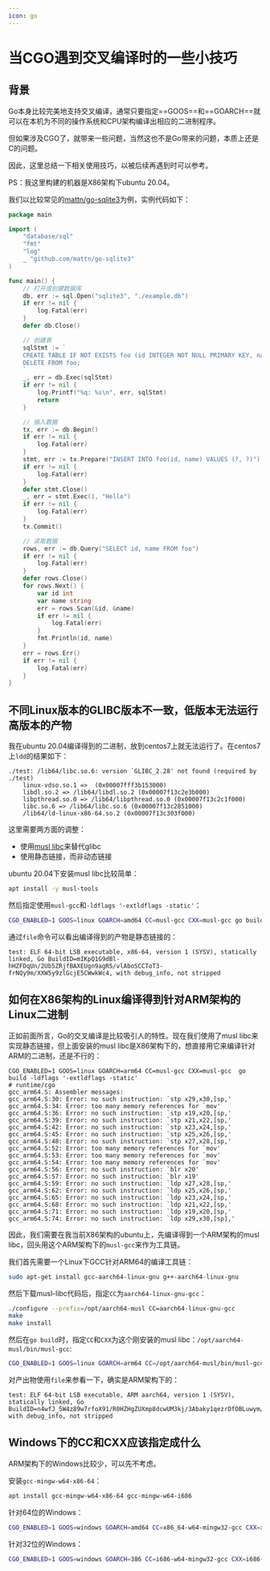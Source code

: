 ```yaml
---
icon: go
---
```


# 当CGO遇到交叉编译时的一些小技巧

## 背景

Go本身比较完美地支持交叉编译，通常只要指定==GOOS==和==GOARCH==就可以在本机为不同的操作系统和CPU架构编译出相应的二进制程序。

但如果涉及CGO了，就带来一些问题，当然这也不是Go带来的问题，本质上还是C的问题。

因此，这里总结一下相关使用技巧，以被后续再遇到时可以参考。

PS：我这里构建的机器是X86架构下ubuntu 20.04。

我们以比较常见的[mattn/go-sqlite3](https://github.com/mattn/go-sqlite3)为例，实例代码如下：

```go
package main

import (
	"database/sql"
	"fmt"
	"log"
	_ "github.com/mattn/go-sqlite3"
)

func main() {
	// 打开或创建数据库
	db, err := sql.Open("sqlite3", "./example.db")
	if err != nil {
		log.Fatal(err)
	}
	defer db.Close()

	// 创建表
	sqlStmt := `
	CREATE TABLE IF NOT EXISTS foo (id INTEGER NOT NULL PRIMARY KEY, name TEXT);
	DELETE FROM foo;
	`
	_, err = db.Exec(sqlStmt)
	if err != nil {
		log.Printf("%q: %s\n", err, sqlStmt)
		return
	}

	// 插入数据
	tx, err := db.Begin()
	if err != nil {
		log.Fatal(err)
	}
	stmt, err := tx.Prepare("INSERT INTO foo(id, name) VALUES (?, ?)")
	if err != nil {
		log.Fatal(err)
	}
	defer stmt.Close()
	_, err = stmt.Exec(1, "Hello")
	if err != nil {
		log.Fatal(err)
	}
	tx.Commit()

	// 读取数据
	rows, err := db.Query("SELECT id, name FROM foo")
	if err != nil {
		log.Fatal(err)
	}
	defer rows.Close()
	for rows.Next() {
		var id int
		var name string
		err = rows.Scan(&id, &name)
		if err != nil {
			log.Fatal(err)
		}
		fmt.Println(id, name)
	}
	err = rows.Err()
	if err != nil {
		log.Fatal(err)
	}
}
```

## 不同Linux版本的GLIBC版本不一致，低版本无法运行高版本的产物

我在ubuntu 20.04编译得到的二进制，放到centos7上就无法运行了。在centos7上`ldd`的结果如下：

```
./test: /lib64/libc.so.6: version `GLIBC_2.28' not found (required by ./test)
	linux-vdso.so.1 =>  (0x00007fff3b153000)
	libdl.so.2 => /lib64/libdl.so.2 (0x00007f13c2e3b000)
	libpthread.so.0 => /lib64/libpthread.so.0 (0x00007f13c2c1f000)
	libc.so.6 => /lib64/libc.so.6 (0x00007f13c2851000)
	/lib64/ld-linux-x86-64.so.2 (0x00007f13c303f000)

```

这里需要两方面的调整：

- 使用[musl libc](https://www.musl-libc.org/)来替代glibc
- 使用静态链接，而非动态链接

ubuntu 20.04下安装musl libc比较简单：

```bash
apt install -y musl-tools
```

然后指定使用`musl-gcc`和`-ldflags '-extldflags -static'`：

```bash
CGO_ENABLED=1 GOOS=linux GOARCH=amd64 CC=musl-gcc CXX=musl-gcc go build -ldflags '-extldflags -static'
```

通过`file`命令可以看出编译得到的产物是静态链接的：

```
test: ELF 64-bit LSB executable, x86-64, version 1 (SYSV), statically linked, Go BuildID=mIKpQ1G9dBl-hHZFDqUn/2Ub5ZRjfBAXEUgn9agR5/vlAboSCCToT3-frNQy9m/XXW5y9zlGcjE5CWwkWc4, with debug_info, not stripped
```

## 如何在X86架构的Linux编译得到针对ARM架构的Linux二进制

正如前面所言，Go的交叉编译是比较吸引人的特性。现在我们使用了musl libc来实现静态链接，但上面安装的musl libc是X86架构下的，想直接用它来编译针对ARM的二进制，还是不行的：

```
CGO_ENABLED=1 GOOS=linux GOARCH=arm64 CC=musl-gcc CXX=musl-gcc  go build -ldflags '-extldflags -static'
# runtime/cgo
gcc_arm64.S: Assembler messages:
gcc_arm64.S:30: Error: no such instruction: `stp x29,x30,[sp,'
gcc_arm64.S:34: Error: too many memory references for `mov'
gcc_arm64.S:36: Error: no such instruction: `stp x19,x20,[sp,'
gcc_arm64.S:39: Error: no such instruction: `stp x21,x22,[sp,'
gcc_arm64.S:42: Error: no such instruction: `stp x23,x24,[sp,'
gcc_arm64.S:45: Error: no such instruction: `stp x25,x26,[sp,'
gcc_arm64.S:48: Error: no such instruction: `stp x27,x28,[sp,'
gcc_arm64.S:52: Error: too many memory references for `mov'
gcc_arm64.S:53: Error: too many memory references for `mov'
gcc_arm64.S:54: Error: too many memory references for `mov'
gcc_arm64.S:56: Error: no such instruction: `blr x20'
gcc_arm64.S:57: Error: no such instruction: `blr x19'
gcc_arm64.S:59: Error: no such instruction: `ldp x27,x28,[sp,'
gcc_arm64.S:62: Error: no such instruction: `ldp x25,x26,[sp,'
gcc_arm64.S:65: Error: no such instruction: `ldp x23,x24,[sp,'
gcc_arm64.S:68: Error: no such instruction: `ldp x21,x22,[sp,'
gcc_arm64.S:71: Error: no such instruction: `ldp x19,x20,[sp,'
gcc_arm64.S:74: Error: no such instruction: `ldp x29,x30,[sp],'
```

因此，我们需要在我当前X86架构的ubuntu上，先编译得到一个ARM架构的musl libc，回头用这个ARM架构下的`musl-gcc`来作为工具链。

我们首先需要一个Linux下GCC针对ARM64的编译工具链：

```bash
sudo apt-get install gcc-aarch64-linux-gnu g++-aarch64-linux-gnu
```

然后下载musl-libc代码后，指定`CC`为`aarch64-linux-gnu-gcc`：

```bash
./configure --prefix=/opt/aarch64-musl CC=aarch64-linux-gnu-gcc
make
make install
```

然后在`go build`时，指定`CC`和`CXX`为这个刚安装的musl libc：`/opt/aarch64-musl/bin/musl-gcc`:

```bash
CGO_ENABLED=1 GOOS=linux GOARCH=arm64 CC=/opt/aarch64-musl/bin/musl-gcc CXX=/opt/aarch64-musl/bin/musl-gcc  go build -ldflags '-extldflags -static'
```

对产出物使用`file`来参看一下，确实是ARM架构下的：

```
test: ELF 64-bit LSB executable, ARM aarch64, version 1 (SYSV), statically linked, Go BuildID=n4wfJ_5W4z89w7rfoX91/R0HZHgZUXmp8dcwUM3kj/3Abaky1qezrDfOBLuwym/_u0wqEHF3h8CnMKg3KPB, with debug_info, not stripped
```

## Windows下的CC和CXX应该指定成什么

ARM架构下的Windows比较少，可以先不考虑。

安装`gcc-mingw-w64-x86-64`：

```bash
apt install gcc-mingw-w64-x86-64 gcc-mingw-w64-i686
```

针对64位的Windows：

```bash
CGO_ENABLED=1 GOOS=windows GOARCH=amd64 CC=x86_64-w64-mingw32-gcc CXX=x86_64-w64-mingw32-g++ go build -ldflags '-extldflags -static'
```

针对32位的Windows：

```bash
CGO_ENABLED=1 GOOS=windows GOARCH=386 CC=i686-w64-mingw32-gcc CXX=i686-w64-mingw32-g++ go build -ldflags '-extldflags -static'
```



